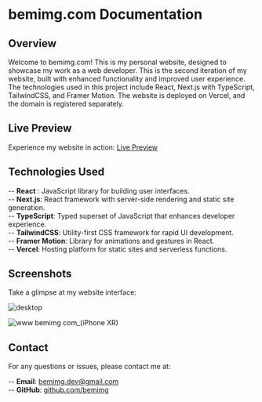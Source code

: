 # bemimg.com Documentation

## Overview

Welcome to bemimg.com! This is my personal website, designed to showcase my work as a web developer. This is the second iteration of my website, built with enhanced functionality and improved user experience. The technologies used in this project include React, Next.js with TypeScript, TailwindCSS, and Framer Motion. The website is deployed on Vercel, and the domain is registered separately.

## Live Preview

Experience my website in action: [Live Preview](https://bemimg.com/)

## Technologies Used

-- **React** : JavaScript library for building user interfaces.  
-- **Next.js**: React framework with server-side rendering and static site generation.  
-- **TypeScript**: Typed superset of JavaScript that enhances developer experience.  
-- **TailwindCSS**: Utility-first CSS framework for rapid UI development.  
-- **Framer Motion**: Library for animations and gestures in React.  
-- **Vercel**: Hosting platform for static sites and serverless functions.  

## Screenshots

Take a glimpse at my website interface:

![desktop](https://github.com/beMimg/bemimg-website/assets/126000960/fc67c0fd-f911-460e-9603-0d42bae728ed)

![www bemimg com_(iPhone XR)](https://github.com/beMimg/bemimg-website/assets/126000960/fd8eee23-e2e5-4d0b-8c27-b8df6a74718a)

## Contact

For any questions or issues, please contact me at:  

-- **Email**: bemimg.dev@gmail.com  
-- **GitHub**: [github.com/bemimg](https://github.com/beMimg)
